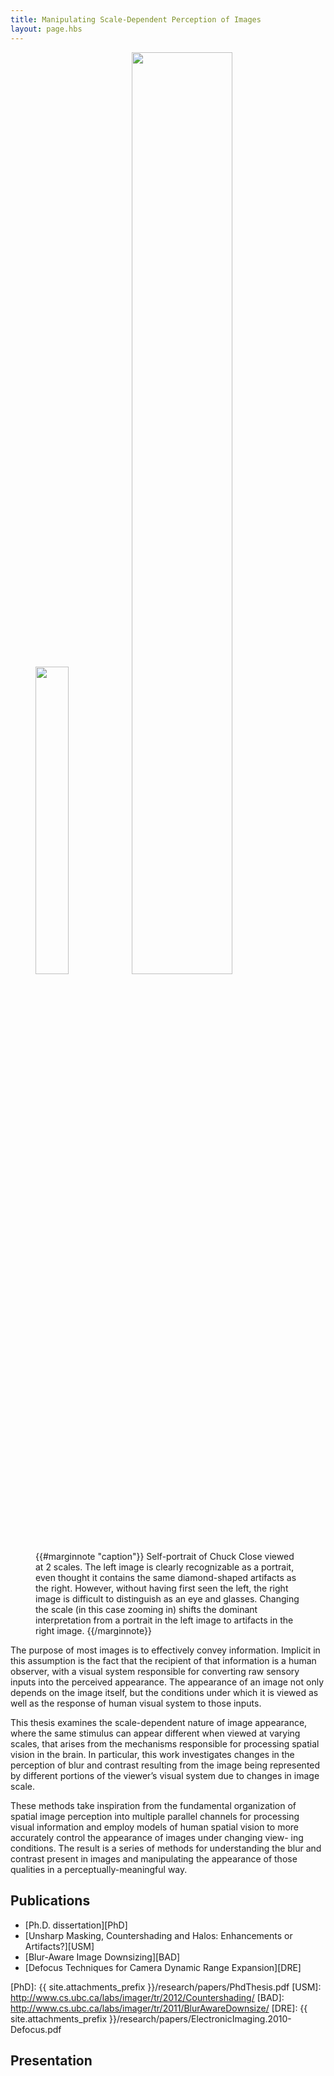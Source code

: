 ```yaml
---
title: Manipulating Scale-Dependent Perception of Images
layout: page.hbs
---
```


<figure>
  <img src="{{ site.attachments_prefix }}/research/chuckclose_full.png" alt="" width="35.5%"/> <img src="{{ site.attachments_prefix }}/research/chuckclose_crop.png" alt="" width="61.5%"/>{{#marginnote "caption"}}
    Self-portrait of Chuck Close viewed at 2 scales.  The left image is clearly recognizable as a portrait, even thought it contains the same diamond-shaped artifacts as the right.  However, without having first seen the left, the right image is difficult to distinguish as an eye and glasses.  Changing the scale (in this case zooming in) shifts the dominant interpretation from a portrait in the left image to artifacts in the right image.
{{/marginnote}}
</figure>

The purpose of most images is to effectively convey information. Implicit in this assumption is the fact that the recipient of that information is a human observer, with a visual system responsible for converting raw sensory inputs into the perceived appearance. The appearance of an image not only depends on the image itself, but the conditions under which it is viewed as well as the response of human visual system to those inputs. 

This thesis examines the scale-dependent nature of image appearance, where the same stimulus can appear different when viewed at varying scales, that arises from the mechanisms responsible for processing spatial vision in the brain. In particular, this work investigates changes in the perception of blur and contrast resulting from the image being represented by different portions of the viewer’s visual system due to changes in image scale. 

These methods take inspiration from the fundamental organization of spatial image perception into multiple parallel channels for processing visual information and employ models of human spatial vision to more accurately control the appearance of images under changing view- ing conditions. The result is a series of methods for understanding the blur and contrast present in images and manipulating the appearance of those qualities in a perceptually-meaningful way.

## Publications

- [Ph.D. dissertation][PhD]
- [Unsharp Masking, Countershading and Halos: Enhancements or Artifacts?][USM]
- [Blur-Aware Image Downsizing][BAD]
- [Defocus Techniques for Camera Dynamic Range Expansion][DRE]

[PhD]:  {{ site.attachments_prefix }}/research/papers/PhdThesis.pdf
[USM]:  http://www.cs.ubc.ca/labs/imager/tr/2012/Countershading/
[BAD]:  http://www.cs.ubc.ca/labs/imager/tr/2011/BlurAwareDownsize/
[DRE]:  {{ site.attachments_prefix }}/research/papers/ElectronicImaging.2010-Defocus.pdf

## Presentation

<figure style='padding-top: 40px;'>
<script async class="speakerdeck-embed" data-id="506608c6e64bdf000201ebf3" data-ratio="1.33333333333333" src="//speakerdeck.com/assets/embed.js"></script>
</figure>
